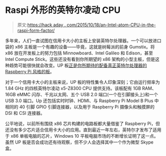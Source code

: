 # Raspi 外形的英特尔凌动 CPU

> 原文:[https://hack aday . com/2015/10/18/an-Intel-atom-CPU-in-the-raspi-form-factor/](https://hackaday.com/2015/10/18/an-intel-atom-cpu-in-the-raspi-form-factor/)

多年来，人们一直试图在信用卡大小的主板上安装英特尔处理器。一个可以放进口袋的 x86 主板是一个有趣的设备——毕竟，这就是树莓派的前身 Gumstix。将 x86 放在开发板上的努力包括 Minnowboard、Intel Galileo 和 Edison，甚至 Intel Compute Stick。这些还没有看到你所期望的 x86 架构的小型主板，但是这种趋势可能很快就会改变。UP 板[正是你所期待的配备真正英特尔处理器的 Raspberry Pi 风格的板](https://www.kickstarter.com/projects/802007522/up-intel-x5-z8300-board-in-a-raspberry-pi2-form-fa)。

对于一个信用卡大小的主板来说，UP 板的特性集令人印象深刻；它由运行频率为 1.84 GHz 的四核英特尔凌动 x5-Z8300 CPU 提供支持。该板配有 1GB RAM、16GB eMMC 闪存、千兆以太网、五个 USB 2.0 端口(一个在引脚接头上)和一个 USB 3.0 端口。Up 还包括实时时钟、HDMI、与 Raspberry Pi Model B Plus 中相同的 40 引脚 GPIO 引脚连接器，以及用于 Raspberry Pi 摄像头和触摸屏的 DSI 和 CSI 连接器。

公平地说，以前所有围绕 x86 芯片构建的电路板都大量借鉴了 Raspberry Pi，但还没有多少芯片适合信用卡大小的应用。直到最近一年左右，英特尔才发布了适用于 x86 单板电脑的芯片，Windows 10 平板电脑市场的不断增长证明了这一点。虽然 UP 板是否会成功还有待观察，但不少人会选择其中一个作为微型 Skype 盒。